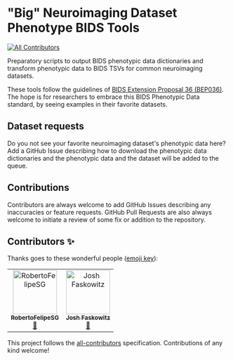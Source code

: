 # "Big" Neuroimaging Dataset Phenotype BIDS Tools

<!-- ALL-CONTRIBUTORS-BADGE:START - Do not remove or modify this section -->
[![All Contributors](https://img.shields.io/badge/all_contributors-1-orange.svg?style=flat-square)](#contributors)
<!-- ALL-CONTRIBUTORS-BADGE:END -->

Preparatory scripts to output BIDS phenotypic data dictionaries and transform phenotypic data to BIDS TSVs for common neuroimaging datasets.

These tools follow the guidelines of [BIDS Extension Proposal 36 (BEP036)](https://docs.google.com/document/d/1WTkfES8L0vItZVyyR68fc-9cO03jS-kCnMnw6602pbc/edit#heading=h.gjdgxs). The hope is for researchers to embrace this BIDS Phenotypic Data standard, by seeing examples in their favorite datasets.

## Dataset requests

Do you not see your favorite neuroimaging dataset's phenotypic data here? Add a GitHub Issue describing how to download the phenotypic data dictionaries and the phenotypic data and the dataset will be added to the queue.

## Contributions

Contributors are always welcome to add GitHub Issues describing any inaccuracies or feature requests. GitHub Pull Requests are also always welcome to initiate a review of some fix or addition to the repository.

## Contributors ✨

Thanks goes to these wonderful people ([emoji key](https://allcontributors.org/docs/en/emoji-key)):

<!-- ALL-CONTRIBUTORS-LIST:START - Do not remove or modify this section -->
<!-- prettier-ignore-start -->
<!-- markdownlint-disable -->
<table>
  <tbody>
    <tr>
      <td align="center"><a href="https://github.com/RobertoFelipeSG"><img src="https://avatars.githubusercontent.com/u/38394703?v=4?s=100" width="100px;" alt="RobertoFelipeSG"/><br /><sub><b>RobertoFelipeSG</b></sub></a><br /><a href="#ideas-RobertoFelipeSG" title="Ideas, Planning, & Feedback">🤔</a></td>
      <td align="center"><a href="https://faskowit.github.io/"><img src="https://avatars.githubusercontent.com/u/3308660?v=4?s=100" width="100px;" alt="Josh Faskowitz"/><br /><sub><b>Josh Faskowitz</b></sub></a><br /><a href="#ideas-faskowit" title="Ideas, Planning, & Feedback">🤔</a></td>
    </tr>
  </tbody>
</table>

<!-- markdownlint-restore -->
<!-- prettier-ignore-end -->

<!-- ALL-CONTRIBUTORS-LIST:END -->

This project follows the [all-contributors](https://github.com/all-contributors/all-contributors) specification. Contributions of any kind welcome!
